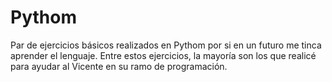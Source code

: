 # Pythom
Par de ejercicios básicos realizados en Pythom por si en un futuro me tinca aprender el lenguaje.
Entre estos ejercicios, la mayoría son los que realicé para ayudar al Vicente en su ramo de programación.

